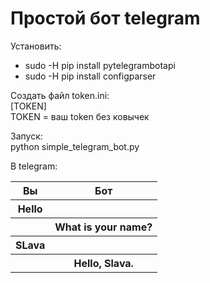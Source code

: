 # Простой бот telegram

Установить:  
* sudo -H pip install pytelegrambotapi 
* sudo -H pip install configparser

Создать файл token.ini:  
[TOKEN]  
TOKEN = ваш token без ковычек

Запуск:  
  python simple_telegram_bot.py
  
В telegram:  

<table>
  <tr>
    <th>Вы </th>
    <th>Бот </th>
  </tr>
  <tr>
    <th>Hello</th>
    <th> </th>
  </tr>
  <tr>
    <th></th>
    <th>What is your name? </th>
  </tr>
  <tr>
    <th>SLava</th>
    <th></th>
  </tr>
  <tr>
    <th></th>
    <th>Hello, Slava.</th>
  </tr>
<table>

